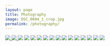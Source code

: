 ```yaml
---
layout: page
title: Photography
image: DSC_0694_1_crop.jpg
permalink: /photography/
---
```

<a href="../img/DSC_0039.JPG" data-toggle="lightbox" data-gallery="photography">
  <img src="../img/DSC_0039.JPG"/>
</a>

<a href="../img/DSC_0533.JPG" data-toggle="lightbox" data-gallery="photography">
  <img src="../img/DSC_0533.JPG"/>
</a>

<img src="../img/DSC_0355.JPG"/>

<img src="../img/DSC_0574.JPG"/>

<img src="../img/IMG_0169.JPG"/>

<img src="../img/IMG_0138.JPG"/>

<img src="../img/IMG_0193.JPG"/>

<img src="../img/IMG_0243.JPG"/>

<img src="../img/DSC_0337.JPG"/>

<img src="../img/DSC_0134.JPG"/>

<img src="../img/DSC_0772.JPG"/>

<img src="../img/DSC_0847.JPG"/>

<img src="../img/IMG_0093.JPG"/>

<img src="../img/IMG_0126.JPG"/>

<img src="../img/IMG_0226.JPG"/>

<img src="../img/IMG_0008.JPG"/>

<script>

  $(document).on('click', '[data-toggle="lightbox"]', function(event) {
                event.preventDefault();
                $(this).ekkoLightbox();
            });
            
</script>
